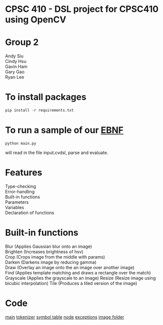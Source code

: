 # CPSC 410 - DSL project for CPSC410 using OpenCV
# Group 2   
Andy Siu  
Cindy Hsu  
Gavin Ham  
Gary Gao   
Ryan Lee   

# To install packages
```python
pip install -r requirements.txt
```

# To run a sample of our [EBNF](./grammar/ebnf.txt)
```
python main.py
```
will read in the file input.cvdsl, parse and evaluate.


# Features

Type-checking  
Error-handling  
Built-in functions  
Parameters  
Variables  
Declaration of functions  

# Built-in functions

Blur (Applies Gaussian blur onto an image)  
Brighten (Increases brightness of hsv)  
Crop (Crops image from the middle with params)  
Darken (Darkens image by reducing gamma)  
Draw (Overlay an image onto the an image over another image)  
Find (Applies template matching and draws a rectangle over the match)  
Grayscale (Applies the grayscale to an image)
Resize (Resize image using bicubic interpolation)
Tile (Produces a tiled version of the image)

# Code
[main](./main.py)
[tokenizer](./libs/tokenizer.py)
[symbol table](./libs/symbol_table.py)
[node](./libs/node.py)
[exceptions](./functionality/exceptions)
[image folder](./images)

